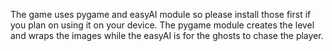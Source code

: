 The game uses pygame and easyAI module so please install those first if you plan on using it on your device.
The pygame module creates the level and wraps the images while the easyAI is for the ghosts to chase the player.
